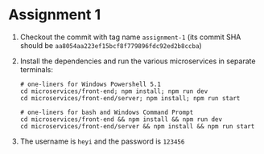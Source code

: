 # Assignment 1

1. Checkout the commit with tag name `assignment-1` (its commit SHA should be `aa8054aa223ef15bcf8f779896fdc92ed2b8ccba`)

2. Install the dependencies and run the various microservices in separate terminals:

   ```shell
   # one-liners for Windows Powershell 5.1
   cd microservices/front-end; npm install; npm run dev
   cd microservices/front-end/server; npm install; npm run start
   ```

   ```shell
   # one-liners for bash and Windows Command Prompt
   cd microservices/front-end && npm install && npm run dev
   cd microservices/front-end/server && npm install && npm run start
   ```

3. The username is `heyi` and the password is `123456`
